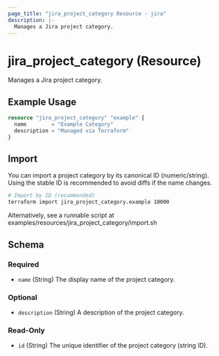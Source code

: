 ```yaml
---
page_title: "jira_project_category Resource - jira"
description: |-
  Manages a Jira project category.
---
```


# jira_project_category (Resource)

Manages a Jira project category.

## Example Usage

```terraform
resource "jira_project_category" "example" {
  name        = "Example Category"
  description = "Managed via Terraform"
}
```

## Import

You can import a project category by its canonical ID (numeric/string). Using the stable ID is recommended to avoid diffs if the name changes.

```sh
# Import by ID (recommended)
terraform import jira_project_category.example 10000
```

Alternatively, see a runnable script at examples/resources/jira_project_category/import.sh

<!-- schema generated by tfplugindocs -->
## Schema

### Required

- `name` (String) The display name of the project category.

### Optional

- `description` (String) A description of the project category.

### Read-Only

- `id` (String) The unique identifier of the project category (string ID).



